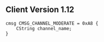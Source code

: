 ## Client Version 1.12

```rust,ignore
cmsg CMSG_CHANNEL_MODERATE = 0xA8 {
    CString channel_name;    
}

```
